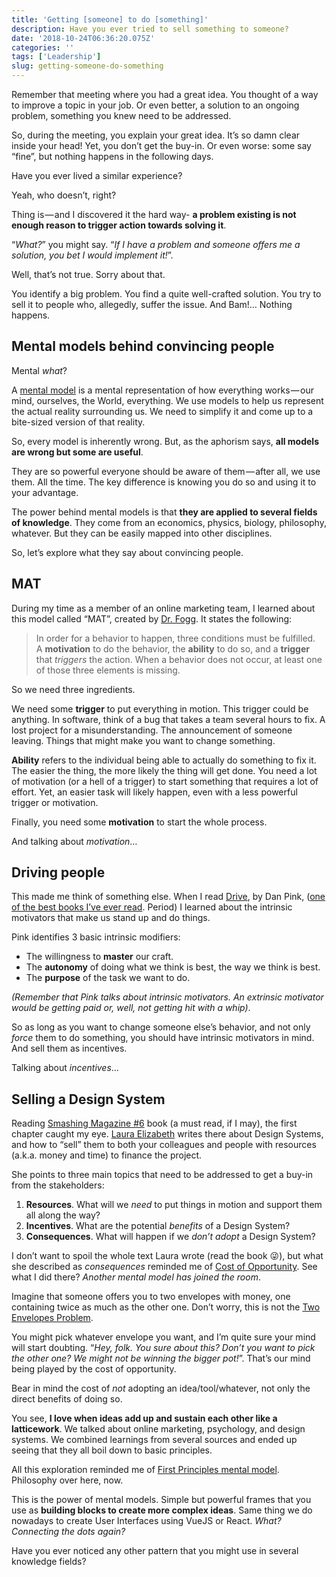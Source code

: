 ```yaml
---
title: 'Getting [someone] to do [something]'
description: Have you ever tried to sell something to someone?
date: '2018-10-24T06:36:20.075Z'
categories: ''
tags: ['Leadership']
slug: getting-someone-do-something
---
```


Remember that meeting where you had a great idea. You thought of a way to improve a topic in your job. Or even better, a solution to an ongoing problem, something you knew need to be addressed.

So, during the meeting, you explain your great idea. It’s so damn clear inside your head! Yet, you don’t get the buy-in. Or even worse: some say “fine”, but nothing happens in the following days.

Have you ever lived a similar experience?

Yeah, who doesn’t, right?

Thing is — and I discovered it the hard way- **a problem existing is not enough reason to trigger action towards solving it**.

“_What?_” you might say. “_If I have a problem and someone offers me a solution, you bet I would implement it!_”.

Well, that’s not true. Sorry about that.

You identify a big problem. You find a quite well-crafted solution. You try to sell it to people who, allegedly, suffer the issue. And Bam!… Nothing happens.

## Mental models behind convincing people

Mental _what_?

A [mental model](https://fs.blog/mental-models/) is a mental representation of how everything works — our mind, ourselves, the World, everything. We use models to help us represent the actual reality surrounding us. We need to simplify it and come up to a bite-sized version of that reality.

So, every model is inherently wrong. But, as the aphorism says, **all models are wrong but some are useful**.

They are so powerful everyone should be aware of them — after all, we use them. All the time. The key difference is knowing you do so and using it to your advantage.

The power behind mental models is that **they are applied to several fields of knowledge**. They come from an economics, physics, biology, philosophy, whatever. But they can be easily mapped into other disciplines.

So, let’s explore what they say about convincing people.

## MAT

During my time as a member of an online marketing team, I learned about this model called “MAT”, created by [Dr. Fogg](https://www.bjfogg.com/). It states the following:

> In order for a behavior to happen, three conditions must be fulfilled.  
> A **motivation** to do the behavior, the **ability** to do so, and a **trigger** that _triggers_ the action. When a behavior does not occur, at least one of those three elements is missing.

So we need three ingredients.

We need some **trigger** to put everything in motion. This trigger could be anything. In software, think of a bug that takes a team several hours to fix. A lost project for a misunderstanding. The announcement of someone leaving. Things that might make you want to change something.

**Ability** refers to the individual being able to actually do something to fix it. The easier the thing, the more likely the thing will get done. You need a lot of motivation (or a hell of a trigger) to start something that requires a lot of effort. Yet, an easier task will likely happen, even with a less powerful trigger or motivation.

Finally, you need some **motivation** to start the whole process.

And talking about _motivation_…

## Driving people

This made me think of something else. When I read [Drive](https://www.amazon.com/Drive-Surprising-Truth-About-Motivates/dp/1594484805), by Dan Pink, ([one of the best books I’ve ever read](https://calidae.blog/qu%C3%A8-ens-motiva-9c1c9e3e6bd3). Period) I learned about the intrinsic motivators that make us stand up and do things.

Pink identifies 3 basic intrinsic modifiers:

- The willingness to **master** our craft.
- The **autonomy** of doing what we think is best, the way we think is best.
- The **purpose** of the task we want to do.

_(Remember that Pink talks about intrinsic motivators. An extrinsic motivator would be getting paid or, well, not getting hit with a whip)_.

So as long as you want to change someone else’s behavior, and not only _force_ them to do something, you should have intrinsic motivators in mind. And sell them as incentives.

Talking about _incentives_…

## Selling a Design System

Reading [Smashing Magazine #6](https://www.smashingmagazine.com/2018/09/smashing-book-6-release/) book (a must read, if I may), the first chapter caught my eye. [Laura Elizabeth](https://twitter.com/laurium) writes there about Design Systems, and how to “sell” them to both your colleagues and people with resources (a.k.a. money and time) to finance the project.

She points to three main topics that need to be addressed to get a buy-in from the stakeholders:

1.  **Resources**. What will we _need_ to put things in motion and support them all along the way?
2.  **Incentives**. What are the potential _benefits_ of a Design System?
3.  **Consequences**. What will happen if we _don’t adopt_ a Design System?

I don’t want to spoil the whole text Laura wrote (read the book 😜), but what she described as _consequences_ reminded me of [Cost of Opportunity](http://www.thinkmentalmodels.com/page40/page46/page46.html). See what I did there? _Another mental model has joined the room_.

Imagine that someone offers you to two envelopes with money, one containing twice as much as the other one. Don’t worry, this is not the [Two Envelopes Problem](https://en.wikipedia.org/wiki/Two_envelopes_problem).

You might pick whatever envelope you want, and I’m quite sure your mind will start doubting. “_Hey, folk. You sure about this? Don’t you want to pick the other one? We might not be winning the bigger pot!_”. That’s our mind being played by the cost of opportunity.

Bear in mind the cost of _not_ adopting an idea/tool/whatever, not only the direct benefits of doing so.

You see, **I love when ideas add up and sustain each other like a latticework**. We talked about online marketing, psychology, and design systems. We combined learnings from several sources and ended up seeing that they all boil down to basic principles.

All this exploration reminded me of [First Principles mental model](https://fs.blog/2018/04/first-principles/). Philosophy over here, now.

This is the power of mental models. Simple but powerful frames that you use as **building blocks to create more complex ideas**. Same thing we do nowadays to create User Interfaces using VueJS or React. _What?_ _Connecting the dots again?_

Have you ever noticed any other pattern that you might use in several knowledge fields?
